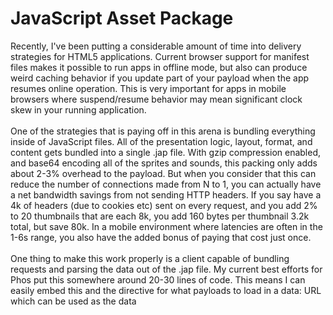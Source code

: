 JavaScript Asset Package
========================

Recently, I&#39;ve been putting a considerable amount of time into delivery strategies for HTML5 applications. Current browser support for manifest files makes it possible to run apps in offline mode, but also can produce weird caching behavior if you update part of your payload when the app resumes online operation. This is very important for apps in mobile browsers where suspend/resume behavior may mean significant clock skew in your running application. <br /><br />One of the strategies that is paying off in this arena is bundling everything inside of JavaScript files. All of the presentation logic, layout, format, and content gets bundled into a single .jap file. With gzip compression enabled, and base64 encoding all of the sprites and sounds, this packing only adds about 2-3% overhead to the payload. But when you consider that this can reduce the number of connections made from N to 1, you can actually have a net bandwidth savings from not sending HTTP headers. If you say have a 4k of headers (due to cookies etc) sent on every request, and you add 2% to 20 thumbnails that are each 8k, you add 160 bytes per thumbnail 3.2k total, but save 80k. In a mobile environment where latencies are often in the 1-6s range, you also have the added bonus of paying that cost just once. <br /><br />One thing to make this work properly is a client capable of bundling requests and parsing the data out of the .jap file. My current best efforts for Phos put this somewhere around 20-30 lines of code. This means I can easily embed this and the directive for what payloads to load in a data: URL which can be used as the data